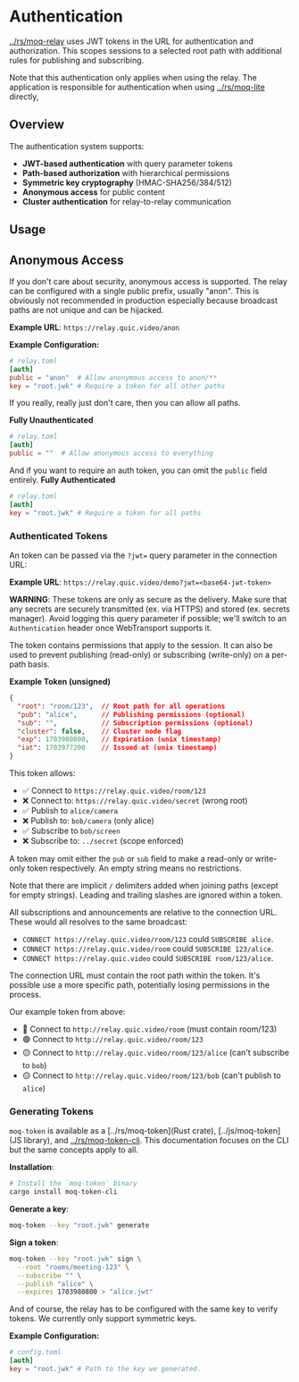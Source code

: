 # Authentication

[../rs/moq-relay](moq-relay) uses JWT tokens in the URL for authentication and authorization.
This scopes sessions to a selected root path with additional rules for publishing and subscribing.

Note that this authentication only applies when using the relay.
The application is responsible for authentication when using [../rs/moq-lite](moq-lite) directly,


## Overview

The authentication system supports:
- **JWT-based authentication** with query parameter tokens
- **Path-based authorization** with hierarchical permissions
- **Symmetric key cryptography** (HMAC-SHA256/384/512)
- **Anonymous access** for public content
- **Cluster authentication** for relay-to-relay communication

## Usage

## Anonymous Access
If you don't care about security, anonymous access is supported.
The relay can be configured with a single public prefix, usually "anon".
This is obviously not recommended in production especially because broadcast paths are not unique and can be hijacked.

**Example URL**: `https://relay.quic.video/anon`

**Example Configuration:**
```toml
# relay.toml
[auth]
public = "anon"  # Allow anonymous access to anon/**
key = "root.jwk" # Require a token for all other paths
```

If you really, really just don't care, then you can allow all paths.

**Fully Unauthenticated**
```toml
# relay.toml
[auth]
public = ""  # Allow anonymous access to everything
```

And if you want to require an auth token, you can omit the `public` field entirely.
**Fully Authenticated**
```toml
# relay.toml
[auth]
key = "root.jwk" # Require a token for all paths
```


### Authenticated Tokens
An token can be passed via the `?jwt=` query parameter in the connection URL:

**Example URL**: `https://relay.quic.video/demo?jwt=<base64-jwt-token>`

**WARNING**: These tokens are only as secure as the delivery.
Make sure that any secrets are securely transmitted (ex. via HTTPS) and stored (ex. secrets manager).
Avoid logging this query parameter if possible; we'll switch to an `Authentication` header once WebTransport supports it.

The token contains permissions that apply to the session.
It can also be used to prevent publishing (read-only) or subscribing (write-only) on a per-path basis.

**Example Token (unsigned)**
```json
{
  "root": "room/123",  // Root path for all operations
  "pub": "alice",      // Publishing permissions (optional)
  "sub": "",           // Subscription permissions (optional)
  "cluster": false,    // Cluster node flag
  "exp": 1703980800,   // Expiration (unix timestamp)
  "iat": 1703977200    // Issued at (unix timestamp)
}
```

This token allows:
- ✅ Connect to `https://relay.quic.video/room/123`
- ❌ Connect to: `https://relay.quic.video/secret` (wrong root)
- ✅ Publish to `alice/camera`
- ❌ Publish to: `bob/camera` (only alice)
- ✅ Subscribe to `bob/screen`
- ❌ Subscribe to: `../secret` (scope enforced)

A token may omit either the `pub` or `sub` field to make a read-only or write-only token respectively.
An empty string means no restrictions.

Note that there are implicit `/` delimiters added when joining paths (except for empty strings).
Leading and trailing slashes are ignored within a token.

All subscriptions and announcements are relative to the connection URL.
These would all resolves to the same broadcast:
- `CONNECT https://relay.quic.video/room/123` could `SUBSCRIBE alice`.
- `CONNECT https://relay.quic.video/room` could `SUBSCRIBE 123/alice`.
- `CONNECT https://relay.quic.video` could `SUBSCRIBE room/123/alice`.


The connection URL must contain the root path within the token.
It's possible use a more specific path, potentially losing permissions in the process.

Our example token from above:
- 🔴 Connect to `http://relay.quic.video/room` (must contain room/123)
- 🟢 Connect to `http://relay.quic.video/room/123`
- 🟡 Connect to `http://relay.quic.video/room/123/alice` (can't subscribe to `bob`)
- 🟡 Connect to `http://relay.quic.video/room/123/bob` (can't publish to `alice`)


### Generating Tokens

`moq-token` is available as a [../rs/moq-token](Rust crate), [../js/moq-token](JS library), and [../rs/moq-token-cli](CLI).
This documentation focuses on the CLI but the same concepts apply to all.

**Installation**:
```bash
# Install the `moq-token` binary
cargo install moq-token-cli
```

**Generate a key**:
```bash
moq-token --key "root.jwk" generate
```

**Sign a token**:
```bash
moq-token --key "root.jwk" sign \
  --root "rooms/meeting-123" \
  --subscribe "" \
  --publish "alice" \
  --expires 1703980800 > "alice.jwt"
```


And of course, the relay has to be configured with the same key to verify tokens.
We currently only support symmetric keys.

**Example Configuration:**
```toml
# config.toml
[auth]
key = "root.jwk" # Path to the key we generated.
```
